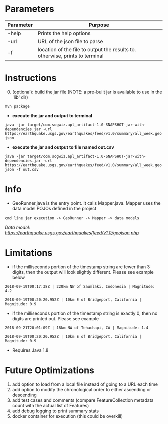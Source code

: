 
# Parameters
Parameter | Purpose
------------- | -------------
-help | Prints the help options
-url | URL of the json file to parse
-f | location of the file to output the results to. otherwise, prints to terminal

# Instructions
0. (optional): build the jar file (NOTE: a pre-built jar is available to use in the 'lib' dir)

`mvn package`

* __execute the jar and output to terminal__

`java -jar target/com.sogwiz.apl_artifact-1.0-SNAPSHOT-jar-with-dependencies.jar -url https://earthquake.usgs.gov/earthquakes/feed/v1.0/summary/all_week.geojson`

* __execute the jar and output to file named out.csv__

`java -jar target/com.sogwiz.apl_artifact-1.0-SNAPSHOT-jar-with-dependencies.jar -url https://earthquake.usgs.gov/earthquakes/feed/v1.0/summary/all_week.geojson -f out.csv`

# Info
* GeoRunner.java is the entry point. It calls Mapper.java. Mapper uses the data model POJOs defined in the project

`cmd line jar execution -> GeoRunner -> Mapper -> data models`

*Data model: https://earthquake.usgs.gov/earthquakes/feed/v1.0/geojson.php*

# Limitations
* if the milliseconds portion of the timestamp string are fewer than 3 digits, then the output will look slightly different. Please see example below

`2018-09-19T00:17:38Z | 220km NW of Saumlaki, Indonesia | Magnitude: 4.2`

`2018-09-19T00:20:20.952Z | 10km E of Bridgeport, California | Magnitude: 0.9`

* if the milliseconds portion of the timestamp string is exactly 0, then no digits are printed out. Please see example

`2018-09-21T20:01:09Z | 18km NW of Tehachapi, CA | Magnitude: 1.4`

`2018-09-19T00:20:20.952Z | 10km E of Bridgeport, California | Magnitude: 0.9`



* Requires Java 1.8

# Future Optimizations
1. add option to load from a local file instead of going to a URL each time
2. add option to modify the chronological order to either ascending or descending
3. add test cases and comments (compare FeatureCollection metadata count with the actual list of Features)
4. add debug logging to print summary stats
5. docker container for execution (this could be overkill)
